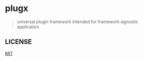 # plugx

> universal plugin framework intended for framework-agnostic application

## LICENSE

[MIT](./LICENSE)
